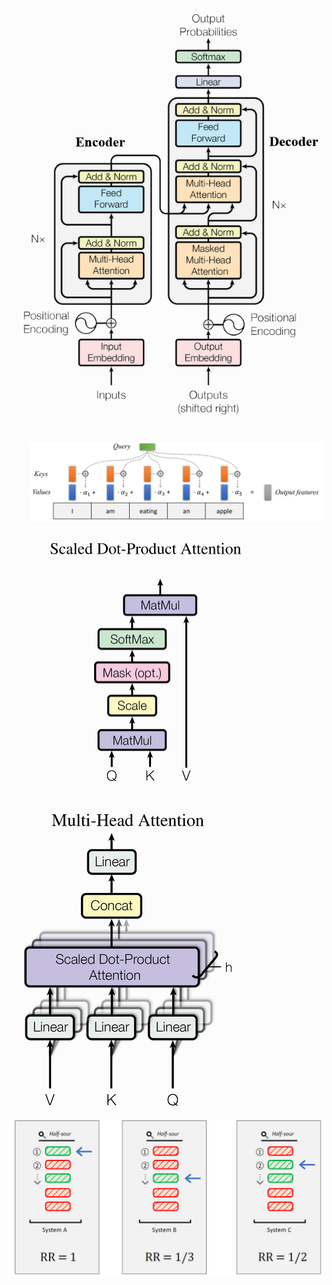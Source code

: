 ![](transformers_seq.png)

![](attention.png)

![](scaleddotattention.png)

![](multiheadat.png)

![](rr.png)